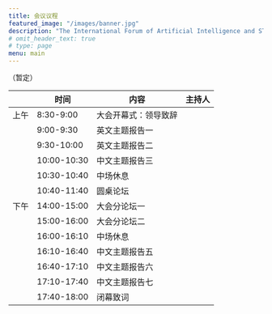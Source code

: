 ```yaml
---
title: 会议议程
featured_image: "/images/banner.jpg"
description: "The International Forum of Artificial Intelligence and STEM Education Online"
# omit_header_text: true
# type: page
menu: main
---
```



（暂定）

|             |     时间           |     内容                    |     主持人    |
|-------------|--------------------|-----------------------------|---------------|
|     上午    |     8:30-9:00      |     大会开幕式：领导致辞    |               |
|             |     9:00-9:30      |     英文主题报告一          |               |
|             |     9:30-10:00     |     英文主题报告二          |               |
|             |     10:00-10:30    |     中文主题报告三          |               |
|             |     10:30-10:40    |     中场休息                |               |
|             |     10:40-11:40    |     圆桌论坛                |               |
|     下午    |     14:00-15:00    |     大会分论坛一            |               |
|             |     15:00-16:00    |     大会分论坛二            |               |
|             |     16:00-16:10    |     中场休息                |               |
|             |     16:10-16:40    |     中文主题报告五          |               |
|             |     16:40-17:10    |     中文主题报告六          |               |
|             |     17:10-17:40    |     中文主题报告七          |               |
|             |     17:40-18:00    |     闭幕致词                |               |
